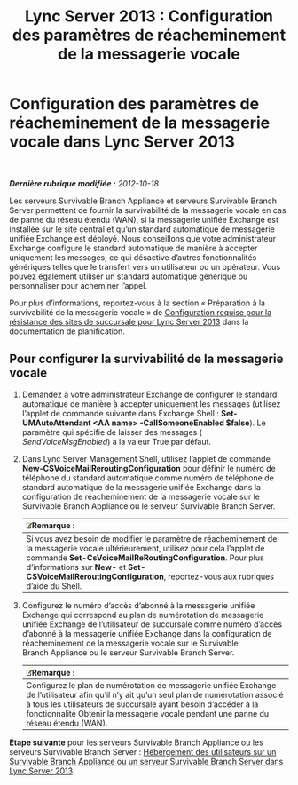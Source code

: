﻿---
title: 'Lync Server 2013 : Configuration des paramètres de réacheminement de la messagerie vocale'
TOCTitle: Configuration des paramètres de réacheminement de la messagerie vocale
ms:assetid: 7ab6be28-eabb-4a79-a796-648887d71b83
ms:mtpsurl: https://technet.microsoft.com/fr-fr/library/Gg398606(v=OCS.15)
ms:contentKeyID: 49297817
ms.date: 05/20/2016
mtps_version: v=OCS.15
ms.translationtype: HT
---

# Configuration des paramètres de réacheminement de la messagerie vocale dans Lync Server 2013

 

_**Dernière rubrique modifiée :** 2012-10-18_

Les serveurs Survivable Branch Appliance et serveurs Survivable Branch Server permettent de fournir la survivabilité de la messagerie vocale en cas de panne du réseau étendu (WAN), si la messagerie unifiée Exchange est installée sur le site central et qu’un standard automatique de messagerie unifiée Exchange est déployé. Nous conseillons que votre administrateur Exchange configure le standard automatique de manière à accepter uniquement les messages, ce qui désactive d’autres fonctionnalités génériques telles que le transfert vers un utilisateur ou un opérateur. Vous pouvez également utiliser un standard automatique générique ou personnaliser pour acheminer l’appel.

Pour plus d’informations, reportez-vous à la section « Préparation à la survivabilité de la messagerie vocale » de [Configuration requise pour la résistance des sites de succursale pour Lync Server 2013](lync-server-2013-branch-site-resiliency-requirements.md) dans la documentation de planification.

## Pour configurer la survivabilité de la messagerie vocale

1.  Demandez à votre administrateur Exchange de configurer le standard automatique de manière à accepter uniquement les messages (utilisez l’applet de commande suivante dans Exchange Shell : **Set-UMAutoAttendant \<AA name\> -CallSomeoneEnabled $false**). Le paramètre qui spécifie de laisser des messages ( *SendVoiceMsgEnabled*) a la valeur True par défaut.

2.  Dans Lync Server Management Shell, utilisez l’applet de commande **New-CSVoiceMailReroutingConfiguration** pour définir le numéro de téléphone du standard automatique comme numéro de téléphone de standard automatique de la messagerie unifiée Exchange dans la configuration de réacheminement de la messagerie vocale sur le Survivable Branch Appliance ou le serveur Survivable Branch Server.
    
    <table>
    <thead>
    <tr class="header">
    <th><img src="images/Gg398920.note(OCS.15).gif" title="note" alt="note" />Remarque :</th>
    </tr>
    </thead>
    <tbody>
    <tr class="odd">
    <td>Si vous avez besoin de modifier le paramètre de réacheminement de la messagerie vocale ultérieurement, utilisez pour cela l’applet de commande <strong>Set-CsVoiceMailReRoutingConfiguration</strong>. Pour plus d’informations sur <strong>New-</strong> et <strong>Set-CSVoiceMailReroutingConfiguration</strong>, reportez-vous aux rubriques d’aide du Shell.</td>
    </tr>
    </tbody>
    </table>


3.  Configurez le numéro d’accès d’abonné à la messagerie unifiée Exchange qui correspond au plan de numérotation de messagerie unifiée Exchange de l’utilisateur de succursale comme numéro d’accès d’abonné à la messagerie unifiée Exchange dans la configuration de réacheminement de la messagerie vocale sur le Survivable Branch Appliance ou le serveur Survivable Branch Server.
    
    <table>
    <thead>
    <tr class="header">
    <th><img src="images/Gg398920.note(OCS.15).gif" title="note" alt="note" />Remarque :</th>
    </tr>
    </thead>
    <tbody>
    <tr class="odd">
    <td>Configurez le plan de numérotation de messagerie unifiée Exchange de l’utilisateur afin qu’il n’y ait qu’un seul plan de numérotation associé à tous les utilisateurs de succursale ayant besoin d’accéder à la fonctionnalité Obtenir la messagerie vocale pendant une panne du réseau étendu (WAN).</td>
    </tr>
    </tbody>
    </table>


**Étape suivante** pour les serveurs Survivable Branch Appliance ou les serveurs Survivable Branch Server : [Hébergement des utilisateurs sur un Survivable Branch Appliance ou un serveur Survivable Branch Server dans Lync Server 2013](lync-server-2013-home-users-on-a-survivable-branch-appliance-or-server.md).

